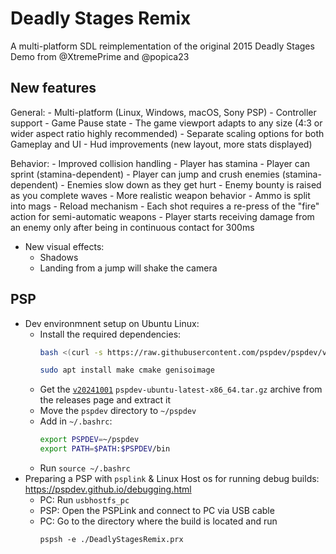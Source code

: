 # Deadly Stages Remix
A multi-platform SDL reimplementation of the original 2015 Deadly Stages Demo from @XtremePrime and @popica23

## New features

General:
    - Multi-platform (Linux, Windows, macOS, Sony PSP)
    - Controller support
	- Game Pause state
	- The game viewport adapts to any size (4:3 or wider aspect ratio highly recommended)
	- Separate scaling options for both Gameplay and UI
	- Hud improvements (new layout, more stats displayed)

Behavior:
	- Improved collision handling
	- Player has stamina
	- Player can sprint (stamina-dependent)
	- Player can jump and crush enemies (stamina-dependent)
	- Enemies slow down as they get hurt
	- Enemy bounty is raised as you complete waves
	- More realistic weapon behavior
		- Ammo is split into mags
		- Reload mechanism
		- Each shot requires a re-press of the "fire" action for semi-automatic weapons
	- Player starts receiving damage from an enemy only after being in continuous contact for 300ms

- New visual effects: 
	- Shadows
	- Landing from a jump will shake the camera

## PSP
- Dev environmnent setup on Ubuntu Linux:
    - Install the required dependencies:
        ```bash
        bash <(curl -s https://raw.githubusercontent.com/pspdev/pspdev/v20240901/prepare.sh)
        ```
        ```bash
        sudo apt install make cmake genisoimage
        ```
    - Get the [`v20241001`](https://github.com/pspdev/pspdev/releases/tag/v20241001) `pspdev-ubuntu-latest-x86_64.tar.gz` archive from the releases page and extract it
    - Move the `pspdev` directory to `~/pspdev`
    - Add in `~/.bashrc`:
        ```bash
        export PSPDEV=~/pspdev
        export PATH=$PATH:$PSPDEV/bin
        ```
    - Run `source ~/.bashrc`
- Preparing a PSP with `psplink` & Linux Host os for running debug builds: https://pspdev.github.io/debugging.html
    - PC: Run `usbhostfs_pc`
    - PSP: Open the PSPLink and connect to PC via USB cable
    - PC: Go to the directory where the build is located and run
        ```
        pspsh -e ./DeadlyStagesRemix.prx
        ```